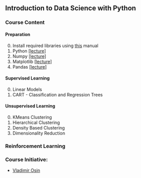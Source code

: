 ## Introduction to Data Science with Python 

### Course Content

#### Preparation

0. Install required libraries using [this](Resources/installation.md) manual
1. Python     [[lecture]](Notebooks/intro_to_python.ipynb)  
2. Numpy      [[lecture]](Notebooks/intro_to_numpy.ipynb)   
3. Matplotlib [[lecture]](Notebooks/intro_to_matplotlib.ipynb) 
4. Pandas     [[lecture]](Notebooks/intro_to_pandas.ipynb)

#### Supervised Learning
0. Linear Models 
1. CART - Classification and Regression Trees

#### Unsupervised Learning
0. KMeans Clustering
1. Hierarchical Clustering
2. Density Based Clustering
3. Dimensionality Reduction 

### Reinforcement Learning 


### Course Initiative: 

* [Vladimir Osin](https://www.linkedin.com/in/vosin/) 



